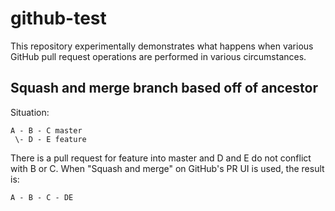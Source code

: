 # github-test
This repository experimentally demonstrates what happens when various GitHub pull request operations are performed in various circumstances.

## Squash and merge branch based off of ancestor
Situation:
```
A - B - C master
 \- D - E feature
```
There is a pull request for feature into master and D and E do not conflict with B or C.  When "Squash and merge" on GitHub's PR UI is used, the result is:
```
A - B - C - DE
```
